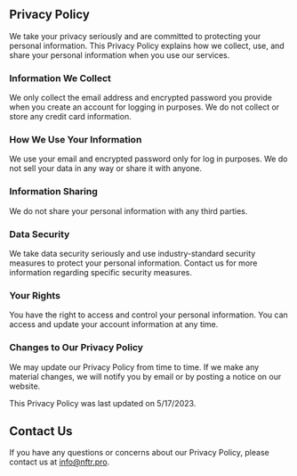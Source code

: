 ## Privacy Policy

We take your privacy seriously and are committed to protecting your personal information. This Privacy Policy explains how we collect, use, and share your personal information when you use our services.

### Information We Collect

We only collect the email address and encrypted password you provide when you create an account for logging in purposes. We do not collect or store any credit card information.

### How We Use Your Information

We use your email and encrypted password only for log in purposes. We do not sell your data in any way or share it with anyone.

### Information Sharing

We do not share your personal information with any third parties.

### Data Security

We take data security seriously and use industry-standard security measures to protect your personal information.
Contact us for more information regarding specific security measures.

### Your Rights

You have the right to access and control your personal information. You can access and update your account information at any time.

### Changes to Our Privacy Policy

We may update our Privacy Policy from time to time. If we make any material changes, we will notify you by email or by posting a notice on our website.

This Privacy Policy was last updated on 5/17/2023.

## Contact Us

If you have any questions or concerns about our Privacy Policy, please contact us at info@nftr.pro.
